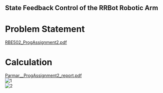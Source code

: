 ## State Feedback Control of the RRBot Robotic Arm
# Problem Statement 
[RBE502_ProgAssignment2.pdf](https://github.com/nikunjparmar828/RBE502-Controls/files/8997082/RBE502_ProgAssignment2.pdf)
# Calculation 
[Parmar__ProgAssignment2_report.pdf](https://github.com/nikunjparmar828/RBE502-Controls/files/8997084/Parmar__ProgAssignment2_report.pdf)<br />
![1](https://user-images.githubusercontent.com/26133653/176077170-0e70b557-d47f-4188-8273-4fdd4c1a714c.jpg)<br />
![2](https://user-images.githubusercontent.com/26133653/176077173-f2a00d7b-8d8b-49ab-9ab9-d892bd42cee6.jpg)<br />
